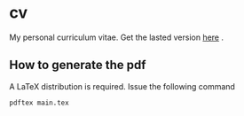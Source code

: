 # cv
My personal curriculum vitae. Get the lasted version [here](https://github.com/geeanlooca/cv/releases/latest) .

## How to generate the pdf
A LaTeX distribution is required.
Issue the following command

```
pdftex main.tex
```
